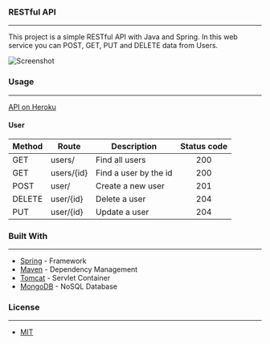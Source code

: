 ### RESTful API
---
This project is a simple RESTful API with Java and Spring. In this web service you can POST, GET, PUT and DELETE data from Users.

![Screenshot](https://github.com/luizfvm/restful-api/blob/master/src/main/resources/static/images/restfulapi.PNG)

### Usage
---

[API on Heroku](https://luizfvm-restful-api.herokuapp.com/swagger-ui.html)

#### User
| Method | Route | Description | Status code
| --- | --- | --- | :---: |
| GET | users/ | Find all users | 200
| GET | users/{id} | Find a user by the id | 200
| POST | user/ | Create a new user | 201
| DELETE | user/{id} | Delete a user | 204
| PUT | user/{id} | Update a user | 204

### Built With
---
* [Spring](https://spring.io) - Framework
* [Maven](https://maven.apache.org) - Dependency Management
* [Tomcat](http://tomcat.apache.org) - Servlet Container
* [MongoDB](https://www.mongodb.com) - NoSQL Database

### License
---
* [MIT](https://choosealicense.com/licenses/mit/)
